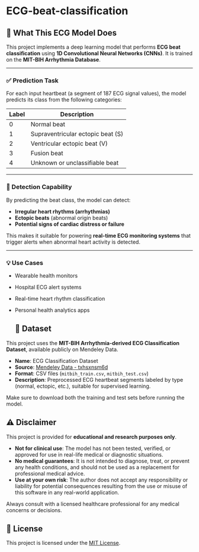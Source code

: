 # ECG-beat-classification
## 🧠 What This ECG Model Does

This project implements a deep learning model that performs **ECG beat classification** using **1D Convolutional Neural Networks (CNNs)**. It is trained on the **MIT-BIH Arrhythmia Database**.

---

### ✅ Prediction Task

For each input heartbeat (a segment of 187 ECG signal values), the model predicts its class from the following categories:

| Label | Description                              |
|-------|------------------------------------------|
| 0     | Normal beat                              |
| 1     | Supraventricular ectopic beat (S)        |
| 2     | Ventricular ectopic beat (V)             |
| 3     | Fusion beat                              |
| 4     | Unknown or unclassifiable beat           |

---

### 🚨 Detection Capability

By predicting the beat class, the model can detect:

- **Irregular heart rhythms (arrhythmias)**
- **Ectopic beats** (abnormal origin beats)
- **Potential signs of cardiac distress or failure**

This makes it suitable for powering **real-time ECG monitoring systems** that trigger alerts when abnormal heart activity is detected.

---

### 💡 Use Cases

- Wearable health monitors
- Hospital ECG alert systems
- Real-time heart rhythm classification
- Personal health analytics apps


  ## 📁 Dataset

This project uses the **MIT-BIH Arrhythmia-derived ECG Classification Dataset**, available publicly on Mendeley Data.

- **Name**: ECG Classification Dataset
- **Source**: [Mendeley Data - txhsxnsm6d](https://data.mendeley.com/datasets/txhsxnsm6d/1)
- **Format**: CSV files (`mitbih_train.csv`, `mitbih_test.csv`)
- **Description**: Preprocessed ECG heartbeat segments labeled by type (normal, ectopic, etc.), suitable for supervised learning.

Make sure to download both the training and test sets before running the model.



## ⚠️ Disclaimer

This project is provided for **educational and research purposes only**.

- **Not for clinical use**: The model has not been tested, verified, or approved for use in real-life medical or diagnostic situations.
- **No medical guarantees**: It is not intended to diagnose, treat, or prevent any health conditions, and should not be used as a replacement for professional medical advice.
- **Use at your own risk**: The author does not accept any responsibility or liability for potential consequences resulting from the use or misuse of this software in any real-world application.

Always consult with a licensed healthcare professional for any medical concerns or decisions.


## 📄 License

This project is licensed under the [MIT License](LICENSE).

